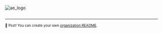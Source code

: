 ```
```
![ae_logo](https://user-images.githubusercontent.com/49127376/163598927-1c16e1ec-a027-454c-9971-1d91be2dfb74.png)
```
```

---

<sub>🤫 Psst! You can create your own [organization README](https://docs.github.com/en/organizations/collaborating-with-groups-in-organizations/customizing-your-organizations-profile).</sub>
